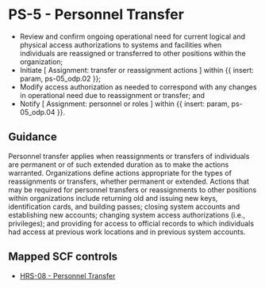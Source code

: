 # PS-5 - Personnel Transfer
- Review and confirm ongoing operational need for current logical and physical access authorizations to systems and facilities when individuals are reassigned or transferred to other positions within the organization;
- Initiate \[ Assignment: transfer or reassignment actions \] within {{ insert: param, ps-05_odp.02 }};
- Modify access authorization as needed to correspond with any changes in operational need due to reassignment or transfer; and
- Notify \[ Assignment: personnel or roles \] within {{ insert: param, ps-05_odp.04 }}.
## Guidance
Personnel transfer applies when reassignments or transfers of individuals are permanent or of such extended duration as to make the actions warranted. Organizations define actions appropriate for the types of reassignments or transfers, whether permanent or extended. Actions that may be required for personnel transfers or reassignments to other positions within organizations include returning old and issuing new keys, identification cards, and building passes; closing system accounts and establishing new accounts; changing system access authorizations (i.e., privileges); and providing for access to official records to which individuals had access at previous work locations and in previous system accounts.
## Mapped SCF controls
- [HRS-08 - Personnel Transfer](../scf/hrs-08-personneltransfer.md)